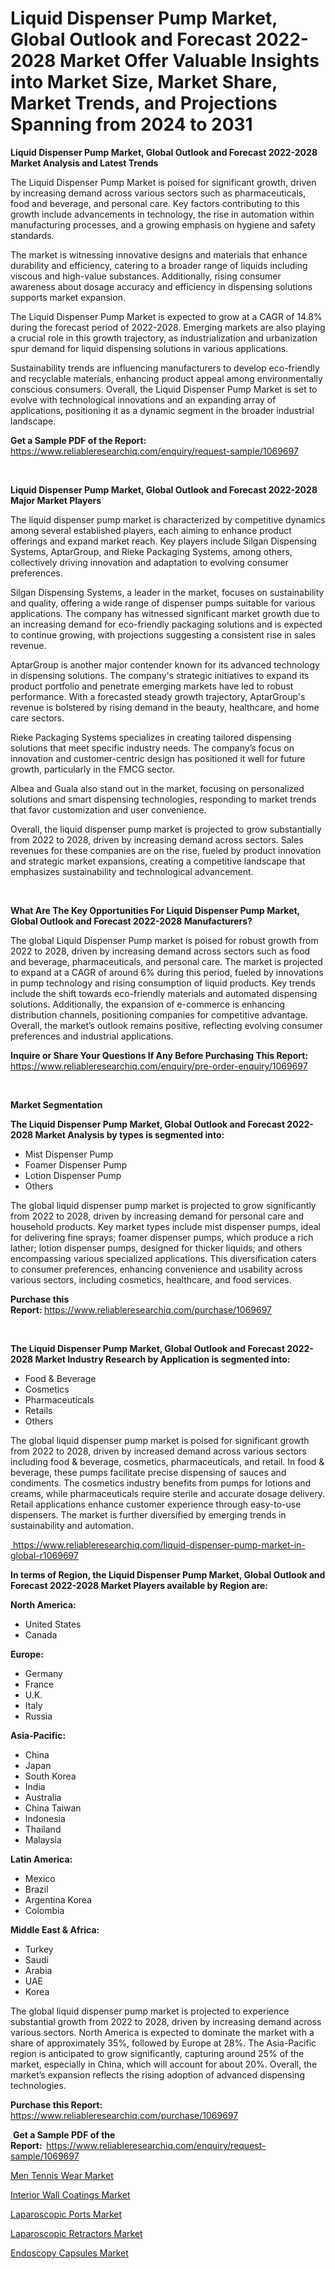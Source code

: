 <p><h1>Liquid Dispenser Pump Market, Global Outlook and Forecast 2022-2028 Market Offer Valuable Insights into Market Size, Market Share, Market Trends, and Projections Spanning from 2024 to 2031</h1></p><p><strong>Liquid Dispenser Pump Market, Global Outlook and Forecast 2022-2028 Market Analysis and Latest Trends</strong></p>
<p><p>The Liquid Dispenser Pump Market is poised for significant growth, driven by increasing demand across various sectors such as pharmaceuticals, food and beverage, and personal care. Key factors contributing to this growth include advancements in technology, the rise in automation within manufacturing processes, and a growing emphasis on hygiene and safety standards. </p><p>The market is witnessing innovative designs and materials that enhance durability and efficiency, catering to a broader range of liquids including viscous and high-value substances. Additionally, rising consumer awareness about dosage accuracy and efficiency in dispensing solutions supports market expansion.</p><p>The Liquid Dispenser Pump Market is expected to grow at a CAGR of 14.8% during the forecast period of 2022-2028. Emerging markets are also playing a crucial role in this growth trajectory, as industrialization and urbanization spur demand for liquid dispensing solutions in various applications. </p><p>Sustainability trends are influencing manufacturers to develop eco-friendly and recyclable materials, enhancing product appeal among environmentally conscious consumers. Overall, the Liquid Dispenser Pump Market is set to evolve with technological innovations and an expanding array of applications, positioning it as a dynamic segment in the broader industrial landscape.</p></p>
<p><strong>Get a Sample PDF of the Report:&nbsp;</strong> <a href="https://www.reliableresearchiq.com/enquiry/request-sample/1069697">https://www.reliableresearchiq.com/enquiry/request-sample/1069697</a></p>
<p>&nbsp;</p>
<p><strong>Liquid Dispenser Pump Market, Global Outlook and Forecast 2022-2028 Major Market Players</strong></p>
<p><p>The liquid dispenser pump market is characterized by competitive dynamics among several established players, each aiming to enhance product offerings and expand market reach. Key players include Silgan Dispensing Systems, AptarGroup, and Rieke Packaging Systems, among others, collectively driving innovation and adaptation to evolving consumer preferences.</p><p>Silgan Dispensing Systems, a leader in the market, focuses on sustainability and quality, offering a wide range of dispenser pumps suitable for various applications. The company has witnessed significant market growth due to an increasing demand for eco-friendly packaging solutions and is expected to continue growing, with projections suggesting a consistent rise in sales revenue.</p><p>AptarGroup is another major contender known for its advanced technology in dispensing solutions. The company's strategic initiatives to expand its product portfolio and penetrate emerging markets have led to robust performance. With a forecasted steady growth trajectory, AptarGroup's revenue is bolstered by rising demand in the beauty, healthcare, and home care sectors.</p><p>Rieke Packaging Systems specializes in creating tailored dispensing solutions that meet specific industry needs. The company’s focus on innovation and customer-centric design has positioned it well for future growth, particularly in the FMCG sector.</p><p>Albea and Guala also stand out in the market, focusing on personalized solutions and smart dispensing technologies, responding to market trends that favor customization and user convenience.</p><p>Overall, the liquid dispenser pump market is projected to grow substantially from 2022 to 2028, driven by increasing demand across sectors. Sales revenues for these companies are on the rise, fueled by product innovation and strategic market expansions, creating a competitive landscape that emphasizes sustainability and technological advancement.</p></p>
<p>&nbsp;</p>
<p><strong>What Are The Key Opportunities For Liquid Dispenser Pump Market, Global Outlook and Forecast 2022-2028 Manufacturers?</strong></p>
<p><p>The global Liquid Dispenser Pump market is poised for robust growth from 2022 to 2028, driven by increasing demand across sectors such as food and beverage, pharmaceuticals, and personal care. The market is projected to expand at a CAGR of around 6% during this period, fueled by innovations in pump technology and rising consumption of liquid products. Key trends include the shift towards eco-friendly materials and automated dispensing solutions. Additionally, the expansion of e-commerce is enhancing distribution channels, positioning companies for competitive advantage. Overall, the market’s outlook remains positive, reflecting evolving consumer preferences and industrial applications.</p></p>
<p><strong>Inquire or Share Your Questions If Any Before Purchasing This Report:</strong> <a href="https://www.reliableresearchiq.com/enquiry/pre-order-enquiry/1069697">https://www.reliableresearchiq.com/enquiry/pre-order-enquiry/1069697</a></p>
<p>&nbsp;</p>
<p><strong>Market Segmentation</strong></p>
<p><strong>The Liquid Dispenser Pump Market, Global Outlook and Forecast 2022-2028 Market Analysis by types is segmented into:</strong></p>
<p><ul><li>Mist Dispenser Pump</li><li>Foamer Dispenser Pump</li><li>Lotion Dispenser Pump</li><li>Others</li></ul></p>
<p><p>The global liquid dispenser pump market is projected to grow significantly from 2022 to 2028, driven by increasing demand for personal care and household products. Key market types include mist dispenser pumps, ideal for delivering fine sprays; foamer dispenser pumps, which produce a rich lather; lotion dispenser pumps, designed for thicker liquids; and others encompassing various specialized applications. This diversification caters to consumer preferences, enhancing convenience and usability across various sectors, including cosmetics, healthcare, and food services.</p></p>
<p><strong>Purchase this Report:&nbsp;</strong><a href="https://www.reliableresearchiq.com/purchase/1069697">https://www.reliableresearchiq.com/purchase/1069697</a></p>
<p>&nbsp;</p>
<p><strong>The Liquid Dispenser Pump Market, Global Outlook and Forecast 2022-2028 Market Industry Research by Application is segmented into:</strong></p>
<p><ul><li>Food & Beverage</li><li>Cosmetics</li><li>Pharmaceuticals</li><li>Retails</li><li>Others</li></ul></p>
<p><p>The global liquid dispenser pump market is poised for significant growth from 2022 to 2028, driven by increased demand across various sectors including food & beverage, cosmetics, pharmaceuticals, and retail. In food & beverage, these pumps facilitate precise dispensing of sauces and condiments. The cosmetics industry benefits from pumps for lotions and creams, while pharmaceuticals require sterile and accurate dosage delivery. Retail applications enhance customer experience through easy-to-use dispensers. The market is further diversified by emerging trends in sustainability and automation.</p></p>
<p><a href="https://www.reliableresearchiq.com/liquid-dispenser-pump-market-in-global-r1069697">&nbsp;https://www.reliableresearchiq.com/liquid-dispenser-pump-market-in-global-r1069697</a></p>
<p><strong>In terms of Region, the Liquid Dispenser Pump Market, Global Outlook and Forecast 2022-2028 Market Players available by Region are:</strong></p>
<p>
    <p> <strong> North America: </strong>
        <ul>
            <li>United States</li>
            <li>Canada</li>
        </ul>
        </p> 
    <p> <strong> Europe: </strong>
        <ul>
            <li>Germany</li>
            <li>France</li>
            <li>U.K.</li>
            <li>Italy</li>
            <li>Russia</li>
        </ul>
        </p> 
    <p> <strong> Asia-Pacific: </strong>
        <ul>
            <li>China</li>
            <li>Japan</li>
            <li>South Korea</li>
            <li>India</li>
            <li>Australia</li>
            <li>China Taiwan</li>
            <li>Indonesia</li>
            <li>Thailand</li>
            <li>Malaysia</li>
        </ul>
        </p> 
    <p> <strong> Latin America: </strong>
        <ul>
            <li>Mexico</li>
            <li>Brazil</li>
            <li>Argentina Korea</li>
            <li>Colombia</li>
        </ul>
        </p> 
    <p> <strong> Middle East & Africa: </strong>
        <ul>
            <li>Turkey</li>
            <li>Saudi</li>
            <li>Arabia</li>
            <li>UAE</li>
            <li>Korea</li>
        </ul>
    </p>
    </p>
<p><p>The global liquid dispenser pump market is projected to experience substantial growth from 2022 to 2028, driven by increasing demand across various sectors. North America is expected to dominate the market with a share of approximately 35%, followed by Europe at 28%. The Asia-Pacific region is anticipated to grow significantly, capturing around 25% of the market, especially in China, which will account for about 20%. Overall, the market’s expansion reflects the rising adoption of advanced dispensing technologies.</p></p>
<p><strong>Purchase this Report: </strong><a href="https://www.reliableresearchiq.com/purchase/1069697">https://www.reliableresearchiq.com/purchase/1069697</a></p>
<p>&nbsp;<strong>Get a Sample PDF of the Report:&nbsp;&nbsp;</strong><a href="https://www.reliableresearchiq.com/enquiry/request-sample/1069697">https://www.reliableresearchiq.com/enquiry/request-sample/1069697</a></p>
<p><strong></strong></p>
<p><p><a href="https://www.linkedin.com/pulse/men-tennis-wear-market-investigation-industry-evolution-forecast-1hmtf?trackingId=KWgwxkVDT%2F%2BkIy6cDLFR9g%3D%3D">Men Tennis Wear Market</a></p><p><a href="https://www.linkedin.com/pulse/booming-interior-wall-coatings-market-sector-analysis-ixvbe?trackingId=efTFjsb3R8mTocxiw0oaIQ%3D%3D">Interior Wall Coatings Market</a></p><p><a href="https://www.linkedin.com/pulse/insights-laparoscopic-ports-market-players-size-geographical-gfw7e?trackingId=67LdLKW9TJqNkGreWem9AA%3D%3D">Laparoscopic Ports Market</a></p><p><a href="https://www.linkedin.com/pulse/emerging-laparoscopic-retractors-market-opportunities-64ule?trackingId=fL4lfAseRCivRIl09O3Ljw%3D%3D">Laparoscopic Retractors Market</a></p><p><a href="https://www.linkedin.com/pulse/comprehensive-analysis-global-endoscopy-capsules-market-growth-gn29e?trackingId=OTs2dC5ZRceQ4zANM9QUmg%3D%3D">Endoscopy Capsules Market</a></p></p>
